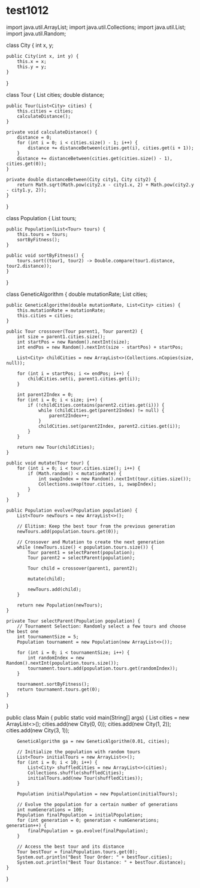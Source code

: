 # test1012
import java.util.ArrayList;
import java.util.Collections;
import java.util.List;
import java.util.Random;

class City {
    int x, y;

    public City(int x, int y) {
        this.x = x;
        this.y = y;
    }
}

class Tour {
    List<City> cities;
    double distance;

    public Tour(List<City> cities) {
        this.cities = cities;
        calculateDistance();
    }

    private void calculateDistance() {
        distance = 0;
        for (int i = 0; i < cities.size() - 1; i++) {
            distance += distanceBetween(cities.get(i), cities.get(i + 1));
        }
        distance += distanceBetween(cities.get(cities.size() - 1), cities.get(0));
    }

    private double distanceBetween(City city1, City city2) {
        return Math.sqrt(Math.pow(city2.x - city1.x, 2) + Math.pow(city2.y - city1.y, 2));
    }
}

class Population {
    List<Tour> tours;

    public Population(List<Tour> tours) {
        this.tours = tours;
        sortByFitness();
    }

    public void sortByFitness() {
        tours.sort((tour1, tour2) -> Double.compare(tour1.distance, tour2.distance));
    }
}

class GeneticAlgorithm {
    double mutationRate;
    List<City> cities;

    public GeneticAlgorithm(double mutationRate, List<City> cities) {
        this.mutationRate = mutationRate;
        this.cities = cities;
    }

    public Tour crossover(Tour parent1, Tour parent2) {
        int size = parent1.cities.size();
        int startPos = new Random().nextInt(size);
        int endPos = new Random().nextInt(size - startPos) + startPos;

        List<City> childCities = new ArrayList<>(Collections.nCopies(size, null));

        for (int i = startPos; i <= endPos; i++) {
            childCities.set(i, parent1.cities.get(i));
        }

        int parent2Index = 0;
        for (int i = 0; i < size; i++) {
            if (!childCities.contains(parent2.cities.get(i))) {
                while (childCities.get(parent2Index) != null) {
                    parent2Index++;
                }
                childCities.set(parent2Index, parent2.cities.get(i));
            }
        }

        return new Tour(childCities);
    }

    public void mutate(Tour tour) {
        for (int i = 0; i < tour.cities.size(); i++) {
            if (Math.random() < mutationRate) {
                int swapIndex = new Random().nextInt(tour.cities.size());
                Collections.swap(tour.cities, i, swapIndex);
            }
        }
    }

    public Population evolve(Population population) {
        List<Tour> newTours = new ArrayList<>();

        // Elitism: Keep the best tour from the previous generation
        newTours.add(population.tours.get(0));

        // Crossover and Mutation to create the next generation
        while (newTours.size() < population.tours.size()) {
            Tour parent1 = selectParent(population);
            Tour parent2 = selectParent(population);

            Tour child = crossover(parent1, parent2);

            mutate(child);

            newTours.add(child);
        }

        return new Population(newTours);
    }

    private Tour selectParent(Population population) {
        // Tournament Selection: Randomly select a few tours and choose the best one
        int tournamentSize = 5;
        Population tournament = new Population(new ArrayList<>());

        for (int i = 0; i < tournamentSize; i++) {
            int randomIndex = new Random().nextInt(population.tours.size());
            tournament.tours.add(population.tours.get(randomIndex));
        }

        tournament.sortByFitness();
        return tournament.tours.get(0);
    }
}

public class Main {
    public static void main(String[] args) {
        List<City> cities = new ArrayList<>();
        cities.add(new City(0, 0));
        cities.add(new City(1, 2));
        cities.add(new City(3, 1));

        GeneticAlgorithm ga = new GeneticAlgorithm(0.01, cities);

        // Initialize the population with random tours
        List<Tour> initialTours = new ArrayList<>();
        for (int i = 0; i < 10; i++) {
            List<City> shuffledCities = new ArrayList<>(cities);
            Collections.shuffle(shuffledCities);
            initialTours.add(new Tour(shuffledCities));
        }

        Population initialPopulation = new Population(initialTours);

        // Evolve the population for a certain number of generations
        int numGenerations = 100;
        Population finalPopulation = initialPopulation;
        for (int generation = 0; generation < numGenerations; generation++) {
            finalPopulation = ga.evolve(finalPopulation);
        }

        // Access the best tour and its distance
        Tour bestTour = finalPopulation.tours.get(0);
        System.out.println("Best Tour Order: " + bestTour.cities);
        System.out.println("Best Tour Distance: " + bestTour.distance);
    }
}
